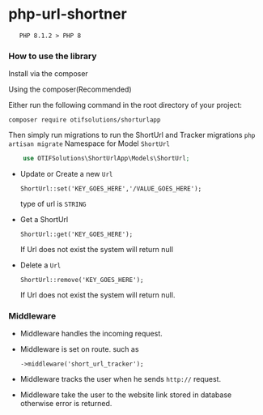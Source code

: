 # php-url-shortner

`   PHP 8.1.2 > PHP 8`

### How to use the library

Install via the composer

Using the composer(Recommended)

Either run the following command in the root directory of your project:

`composer require otifsolutions/shorturlapp`

Then simply run migrations to run the ShortUrl and Tracker migrations
`php artisan migrate`
Namespace for Model `ShortUrl`

```php
    use OTIFSolutions\ShortUrlApp\Models\ShortUrl;
```

- Update or Create a new `Url`

  `ShortUrl::set('KEY_GOES_HERE','/VALUE_GOES_HERE');`

  type of url is `STRING`

- Get a ShortUrl

  `ShortUrl::get('KEY_GOES_HERE');`

  If Url does not exist the system will return null

- Delete a `Url`

  `ShortUrl::remove('KEY_GOES_HERE');`

  If Url does not exist the system will return null.

### Middleware

- Middleware handles the incoming request.
- Middleware is set on route. such as

  `->middleware('short_url_tracker');`

- Middleware tracks the user when he sends `http://` request.
- Middleware take the user to the website link stored in database otherwise error is returned.